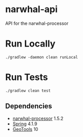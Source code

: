 narwhal-api
===========

API for the narwhal-processor


# Run Locally
```
./gradlew -daemon clean runLocal
```

# Run Tests
```
./gradlew clean test
```

Dependencies
------------
 * [narwhal-processor](https://github.com/Canadensys/narwhal-processor) 1.5.2
 * [Spring](http://www.springsource.org/spring-framework) 4.1.9
 * [GeoTools](http://www.geotools.org/) 10
 